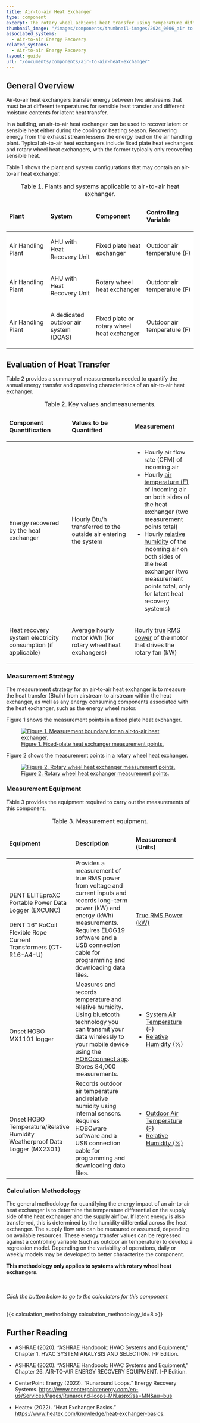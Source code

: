 ```yaml
---
title: Air-to-air Heat Exchanger
type: component
excerpt: The rotary wheel achieves heat transfer using temperature difference between two airstreams without direct contact of these airstreams.
thumbnail_image: "/images/components/thumbnail-images/2024_0606_air to air hx component_thumbnail_RESIZED-01.jpg"
associated_systems:
  - Air-to-air Energy Recovery
related_systems:
  - Air-to-air Energy Recovery
layout: guide
url: "/documents/components/air-to-air-heat-exchanger"
---
```


## General Overview 

Air-to-air heat exchangers transfer energy between two airstreams that must be at different temperatures for sensible heat transfer and different moisture contents for latent heat transfer.   

In a building, an air-to-air heat exchanger can be used to recover latent or sensible heat either during the cooling or heating season. Recovering energy from the exhaust stream lessens the energy load on the air handling plant. Typical air-to-air heat exchangers include fixed plate heat exchangers and rotary wheel heat exchangers, with the former typically only recovering sensible heat. 

Table 1 shows the plant and system configurations that may contain an air-to-air heat exchanger. 

<table width="100%" cellspacing="0" cellpadding="7">
    <caption>Table 1. Plants and systems applicable to air-to-air heat exchanger.</caption>
    <thead>
        <tr>
            <td width="21.964285714285715%">
                <p><strong>Plant</strong></p>
            </td>
            <td width="24.285714285714285%">
                <p><strong>System</strong></p>
            </td>
            <td width="26.964285714285715%">
                <p><strong>Component</strong></p>
            </td>
            <td width="26.785714285714285%">
                <p><strong>Controlling Variable</strong></p>
            </td>
        </tr>
    </thead>
    <tbody>
        <tr>
            <td class="fr-cell-handler " style="background-color: rgb(255, 255, 255);" width="21.964285714285715%" bgcolor="#e2efd9">
                <p>Air Handling Plant</p>
            </td>
            <td style="background-color: rgb(255, 255, 255);" width="24.285714285714285%" bgcolor="#e2efd9">
                <p>AHU with Heat Recovery Unit</p>
            </td>
            <td style="background-color: rgb(255, 255, 255);" width="26.964285714285715%" bgcolor="#e2efd9">
                <p>Fixed plate heat exchanger</p>
            </td>
            <td style="background-color: rgb(255, 255, 255);" width="26.785714285714285%" bgcolor="#e2efd9">
                <p>Outdoor air temperature (F)</p>
            </td>
        </tr>
        <tr>
            <td style="background-color: rgb(255, 255, 255);" width="21.964285714285715%" bgcolor="#e2efd9">
                <p>Air Handling Plant</p>
            </td>
            <td style="background-color: rgb(255, 255, 255);" width="24.285714285714285%" bgcolor="#e2efd9">
                <p>AHU with Heat Recovery Unit</p>
            </td>
            <td style="background-color: rgb(255, 255, 255);" width="26.964285714285715%" bgcolor="#e2efd9">
                <p>Rotary wheel heat exchanger</p>
            </td>
            <td style="background-color: rgb(255, 255, 255);" width="26.785714285714285%" bgcolor="#e2efd9">
                <p>Outdoor air temperature (F)</p>
            </td>
        </tr>
        <tr>
            <td style="background-color: rgb(255, 255, 255);" width="21.964285714285715%" bgcolor="#e2efd9">
                <p>Air Handling Plant</p>
            </td>
            <td style="background-color: rgb(255, 255, 255);" width="24.285714285714285%" bgcolor="#e2efd9">
                <p>A dedicated outdoor air system (DOAS)</p>
            </td>
            <td style="background-color: rgb(255, 255, 255);" width="26.964285714285715%" bgcolor="#e2efd9">
                <p>Fixed plate or rotary wheel heat exchanger</p>
            </td>
            <td class="fr-cell-fixed " style="background-color: rgb(255, 255, 255);" width="26.785714285714285%" bgcolor="#e2efd9">
                <p>Outdoor air temperature (F)</p>
            </td>
        </tr>
    </tbody>
</table>

## Evaluation of Heat Transfer 

Table 2 provides a summary of measurements needed to quantify the annual energy transfer and operating characteristics of an air-to-air heat exchanger. 

<table width="100%" cellspacing="0" cellpadding="7">
    <caption>Table 2. Key values and measurements.</caption>
    <thead>
        <tr>
            <td width="33.333333333333336%">
                <p><strong>Component Quantification</strong></p>
            </td>
            <td width="33.333333333333336%">
                <p><strong>Values to be Quantified</strong></p>
            </td>
            <td width="33.333333333333336%">
                <p><strong>Measurement&nbsp;</strong></p>
            </td>
        </tr>
    </thead>
    <tbody>
        <tr>
            <td width="33.333333333333336%">
                <p>Energy recovered by the heat exchanger</p>
            </td>
            <td width="33.333333333333336%">
                <p>Hourly Btu/h transferred to the outside air entering the system&nbsp;</p>
            </td>
            <td width="33.333333333333336%">
                <ul>
                <li>Hourly air flow rate (CFM) of incoming air</li>
                <li>Hourly <a href="/documents/measurement-technique/system-air-temperature">air temperature (F)</a> of incoming air on both sides of the heat exchanger (two measurement points total)&nbsp;</li>
                <li>Hourly <a href="/documents/measurement-technique/relative-humidity">relative humidity</a> of the incoming air on both sides of the heat exchanger (two measurement points total, only for latent heat recovery systems)</li>
                </ul>
            </td>
        </tr>
        <tr>
            <td width="33.333333333333336%">
                <p>Heat recovery system electricity consumption (if applicable)</p>
            </td>
            <td width="33.333333333333336%">
                <p>Average hourly motor kWh (for rotary wheel heat exchangers)</p>
            </td>
            <td width="33.333333333333336%">
                <p>Hourly <a href="/documents/measurement-technique/true-rms-power">true RMS power</a> of the motor that drives the rotary fan (kW)</p>
            </td>
        </tr>
    </tbody>
</table>

### Measurement Strategy 

The measurement strategy for an air-to-air heat exchanger is to measure the heat transfer (Btu/h) from airstream to airstream within the heat exchanger, as well as any energy consuming components associated with the heat exchanger, such as the energy wheel motor. 

Figure 1 shows the measurement points in a fixed plate heat exchanger. 

<a href="/images/components/air-to-air-heat-exchanger/2024_0625_AtA HX component_figure 1.jpg">
<figure class="figure">
  <img src="/images/components/air-to-air-heat-exchanger/2024_0625_AtA HX component_figure 1.jpg" class="figure-img img-fluid rounded zoom" alt="Figure 1. Measurement boundary for an air-to-air heat exchanger.">
  <figcaption class="figure-caption text-left">Figure 1. Fixed-plate heat exchanger measurement points.</figcaption>
</figure>
</a>

Figure 2 shows the measurement points in a rotary wheel heat exchanger.

<a href="/images/components/air-to-air-heat-exchanger/2024_0625_AtA HX component_figure 2.jpg">
<figure class="figure">
  <img src="/images/components/air-to-air-heat-exchanger/2024_0625_AtA HX component_figure 2.jpg" class="figure-img img-fluid rounded zoom" alt="Figure 2. Rotary wheel heat exchanger measurement points.">
  <figcaption class="figure-caption text-left">Figure 2. Rotary wheel heat exchanger measurement points.</figcaption>
</figure>
</a>

### Measurement Equipment

Table 3 provides the equipment required to carry out the measurements of this component. 

<table width="100%" cellspacing="0" cellpadding="7">
    <caption>Table 3. Measurement equipment.</caption>
    <thead>
        <tr>
            <td width="33.333333333333336%">
                <p><strong>Equipment</strong></p>
            </td>
            <td width="33.333333333333336%">
                <p><strong>Description</strong></p>
            </td>
            <td width="33.333333333333336%">
                <p><strong>Measurement (Units)</strong></p>
            </td>
        </tr>
    </thead>
    <tbody>
        <tr>
            <td width="33.333333333333336%">
                <a href="https://nycenergytools.com/wp-content/uploads/2021/05/Energy_Logger_-_Elite_Pro-5.jpg">
                <figure class="figure">
                <img src="https://nycenergytools.com/wp-content/uploads/2021/05/Energy_Logger_-_Elite_Pro-5.jpg" class="figure-img img-fluid rounded" alt="">
                <figcaption class="figure-caption text-left"></figcaption>
                </figure>
                </a>
                DENT ELITEproXC Portable Power Data Logger (EXCUNC)
                <br></br>
                DENT 16” RoCoil Flexible Rope Current Transformers (CT-R16-A4-U)
            </td>
            <td width="33.333333333333336%">
                Provides a measurement of true RMS power from voltage and current inputs and records long-term power (kW) and energy (kWh) measurements. Requires ELOG19 software and a USB connection cable for programming and downloading data files.
            </td>
            <td width="33.333333333333336%">
                 <a href="/documents/measurement-technique/true-rms-power">True RMS Power (kW)</a>
            </td>
        </tr>
        <tr>
            <td width="33.333333333333336%">
                <a href="https://nycenergytools.com/wp-content/uploads/2021/05/MX1101-5.jpg">
                <figure class="figure">
                <img src="https://nycenergytools.com/wp-content/uploads/2021/05/MX1101-5.jpg" class="figure-img img-fluid rounded" alt="">
                <figcaption class="figure-caption text-left"></figcaption>
                </figure>
                </a>
                Onset HOBO MX1101 logger
            </td>
            <td width="33.333333333333336%">
                Measures and records temperature and relative humidity. Using bluetooth technology you can transmit your data wirelessly to your mobile device using the <a href=https://www.onsetcomp.com/products/software/hoboconnect/>HOBOconnect app</a>. Stores 84,000 measurements.
            </td>
            <td width="33.333333333333336%">
                <ul>
                <li><a href="/documents/measurement-technique/system-air-temperature">System Air Temperature (F)</a></li>
                <li><a href="/documents/measurement-technique/relative-humidity">Relative Humidity (%)</a></li>
                </ul>
            </td>
        </tr>
        <tr>
            <td width="33.333333333333336%">
                <a href="https://nycenergytools.com/wp-content/uploads/2021/05/MX2301-5.jpg">
                <figure class="figure">
                <img src="https://nycenergytools.com/wp-content/uploads/2021/05/MX2301-5.jpg" class="figure-img img-fluid rounded" alt="">
                <figcaption class="figure-caption text-left"></figcaption>
                </figure>
                </a>
                Onset HOBO Temperature/Relative Humidity Weatherproof Data Logger (MX2301)
            </td>
            <td width="33.333333333333336%">
                Records outdoor air temperature and relative humidity using internal sensors. Requires HOBOware software and a USB connection cable for programming and downloading data files.
            </td>
            <td width="33.333333333333336%">
                <ul>
                <li><a href="/documents/measurement-technique/outdoor-air-temperature">Outdoor Air Temperature (F)</a></li>
                <li><a href="/documents/measurement-technique/relative-humidity">Relative Humidity (%)</a></li>
                </ul>
            </td>
        </tr>
    </tbody>
</table>

### Calculation Methodology 

The general methodology for quantifying the energy impact of an air-to-air heat exchanger is to determine the temperature differential on the supply side of the heat exchanger and the supply airflow. If latent energy is also transferred, this is determined by the humidity differential across the heat exchanger. The supply flow rate can be measured or assumed, depending on available resources. These energy transfer values can be regressed against a controlling variable (such as outdoor air temperature) to develop a regression model. Depending on the variability of operations, daily or weekly models may be developed to better characterize the component.  

<strong>This methodology only applies to systems with rotary wheel heat exchangers.</strong>

<br></br>
<i>Click the button below to go to the calculators for this component.</i>
<br></br>

{{< calculation_methodology calculation_methodology_id=8 >}}

## Further Reading 

- ASHRAE (2020). “ASHRAE Handbook: HVAC Systems and Equipment,” Chapter 1. HVAC SYSTEM ANALYSIS AND SELECTION. I-P Edition.  

- ASHRAE (2020). “ASHRAE Handbook: HVAC Systems and Equipment,” Chapter 26. AIR-TO-AIR ENERGY RECOVERY EQUIPMENT. I-P Edition.  

- CenterPoint Energy (2022). “Runaround Loops.” Energy Recovery Systems. https://www.centerpointenergy.com/en-us/Services/Pages/Runaround-loops-MN.aspx?sa=MN&au=bus 

- Heatex (2022). “Heat Exchanger Basics.” https://www.heatex.com/knowledge/heat-exchanger-basics. 
